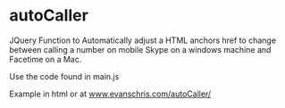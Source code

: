 autoCaller
==========

JQuery Function to Automatically adjust a HTML anchors href to change between calling a number on mobile Skype on a windows machine and Facetime on a Mac.

Use the code found in main.js

Example in html or at www.evanschris.com/autoCaller/ 
